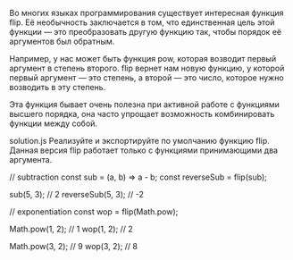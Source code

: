 Во многих языках программирования существует интересная функция flip. Её необычность заключается в том, что единственная цель этой функции — это преобразовать другую функцию так, чтобы порядок её аргументов был обратным.

Например, у нас может быть функция pow, которая возводит первый аргумент в степень второго. flip вернет нам новую функцию, у которой первый аргумент — это степень, а второй — это число, которое нужно возводить в эту степень.

Эта функция бывает очень полезна при активной работе с функциями высшего порядка, она часто упрощает возможность комбинировать функции между собой.

solution.js
Реализуйте и экспортируйте по умолчанию функцию flip. Данная версия flip работает только с функциями принимающими два аргумента.

// subtraction
const sub = (a, b) => a - b;
const reverseSub = flip(sub);

sub(5, 3); // 2
reverseSub(5, 3); // -2

// exponentiation
const wop = flip(Math.pow);

Math.pow(1, 2); // 1
wop(1, 2); // 2

Math.pow(3, 2); // 9
wop(3, 2); // 8